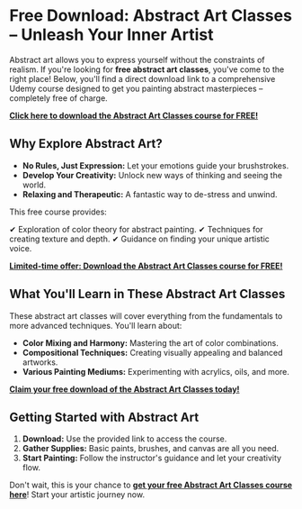 # Free Download: Abstract Art Classes – Unleash Your Inner Artist

Abstract art allows you to express yourself without the constraints of realism. If you're looking for **free abstract art classes**, you've come to the right place! Below, you'll find a direct download link to a comprehensive Udemy course designed to get you painting abstract masterpieces – completely free of charge.

[**Click here to download the Abstract Art Classes course for FREE!**](https://udemywork.com/abstract-art-classes)

## Why Explore Abstract Art?

*   **No Rules, Just Expression:** Let your emotions guide your brushstrokes.
*   **Develop Your Creativity:** Unlock new ways of thinking and seeing the world.
*   **Relaxing and Therapeutic:** A fantastic way to de-stress and unwind.

This free course provides:

✔ Exploration of color theory for abstract painting.
✔ Techniques for creating texture and depth.
✔ Guidance on finding your unique artistic voice.

[**Limited-time offer: Download the Abstract Art Classes course for FREE!**](https://udemywork.com/abstract-art-classes)

## What You'll Learn in These Abstract Art Classes

These abstract art classes will cover everything from the fundamentals to more advanced techniques. You'll learn about:

*   **Color Mixing and Harmony:** Mastering the art of color combinations.
*   **Compositional Techniques:** Creating visually appealing and balanced artworks.
*   **Various Painting Mediums:** Experimenting with acrylics, oils, and more.

[**Claim your free download of the Abstract Art Classes today!**](https://udemywork.com/abstract-art-classes)

## Getting Started with Abstract Art

1.  **Download:** Use the provided link to access the course.
2.  **Gather Supplies:** Basic paints, brushes, and canvas are all you need.
3.  **Start Painting:** Follow the instructor's guidance and let your creativity flow.

Don't wait, this is your chance to **[get your free Abstract Art Classes course here](https://udemywork.com/abstract-art-classes)**! Start your artistic journey now.
